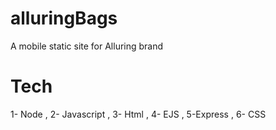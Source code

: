 # alluringBags
A mobile static site for Alluring brand

# Tech 
1- Node , 2- Javascript , 3- Html , 4- EJS , 5-Express , 6- CSS
